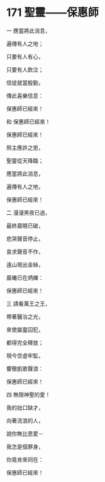 # 171 聖靈——保惠師

一 應當將此消息，

遍傳有人之地；

只要有人有心，

只要有人飲泣；

信徒就當殷勤，

傳此喜樂信息：

保惠師已經來！

和 保惠師已經來！

保惠師已經來！

照主應許之恩，

聖靈從天降臨；

應當將此消息，

遍傳有人之地，

保惠師已經來！

二 漫漫黑夜已過，

最終晨曉已破，

悲哭聲音停止，

哀求聲音不作，

遠山現出金絲，

晨曦已在炳爍：

保惠師已經來！

三 請看萬王之王，

帶著醫治之光，

來使屬靈囚犯，

都得完全釋放；

現今空虛牢監，

響徹凱歌聲浪：

保惠師已經來！

四 無限神聖的愛！

我的拙口缺才，

向著流浪的人，

說你無比恩愛－

我怎是個罪身，

你竟肯來同在：

保惠師已經來！

